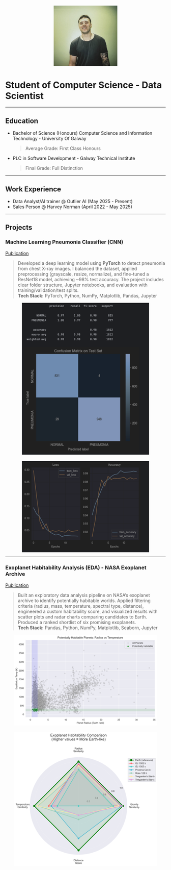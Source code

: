 <p align="center">
  <img src="assets/profile_pic_linkedin.jpg" alt="Jakub Zeman profile picture" width="200"/>
</p>

# Student of Computer Science - Data Scientist

---

## Education 

- Bachelor of Science (Honours) Computer Science and Information Technology - University Of Galway  
  > Average Grade: First Class Honours  

- PLC in Software Development - Galway Technical Institute  
  > Final Grade: Full Distinction  

---

## Work Experience

- Data Analyst/AI trainer @ Outlier AI (May 2025 - Present)  
- Sales Person @ Harvey Norman (April 2022 - May 2025)  

---

## Projects

### Machine Learning Pneumonia Classifier (CNN)  
[Publication](https://github.com/elfudo3/pneumonia_xray_classifier)  

> Developed a deep learning model using **PyTorch** to detect pneumonia from chest X-ray images. I balanced the dataset, applied preprocessing (grayscale, resize, normalize), and fine-tuned a ResNet18 model, achieving ~98% test accuracy. The project includes clear folder structure, Jupyter notebooks, and evaluation with training/validation/test splits.  
> **Tech Stack:** PyTorch, Python, NumPy, Matplotlib, Pandas, Jupyter  

<div align="center" style="display: flex; flex-wrap: wrap; justify-content: center; gap: 20px;">
  <img src="assets/project_xray/confusion_matrix.png" alt="Confusion Matrix on Test Set" width="400"/>
  <img src="assets/project_xray/loss_accuracy_curve.png" alt="Training/Accuracy Loss Curve" width="400"/>
</div>

---

### Exoplanet Habitability Analysis (EDA) - NASA Exoplanet Archive  
[Publication](https://github.com/elfudo3/exoplanet-habitability)  

> Built an exploratory data analysis pipeline on NASA’s exoplanet archive to identify potentially habitable worlds. Applied filtering criteria (radius, mass, temperature, spectral type, distance), engineered a custom habitability score, and visualized results with scatter plots and radar charts comparing candidates to Earth. Produced a ranked shortlist of six promising exoplanets.  
> **Tech Stack:** Pandas, Python, NumPy, Matplotlib, Seaborn, Jupyter  

<div align="center" style="display: flex; flex-wrap: wrap; justify-content: center; gap: 20px;">
  <img src="assets/project_exoplanet/radius_vs_equilibrium_temp_habitable_scatterplot.png" alt="Scatter Plot of all planets" width="450"/>
  <img src="assets/project_exoplanet/radar_chart.png" alt="Final 6 Radar Chart" width="450"/>
</div>

